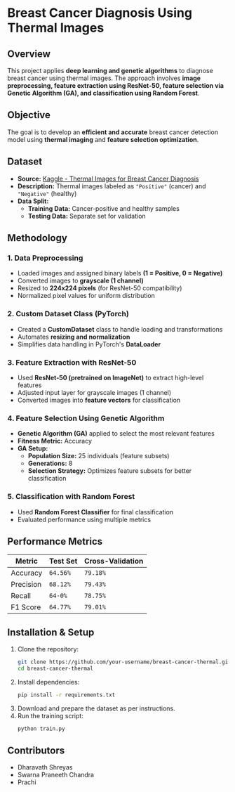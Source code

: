 # Breast Cancer Diagnosis Using Thermal Images

## Overview
This project applies **deep learning and genetic algorithms** to diagnose breast cancer using thermal images. The approach involves **image preprocessing, feature extraction using ResNet-50, feature selection via Genetic Algorithm (GA), and classification using Random Forest**.

## Objective
The goal is to develop an **efficient and accurate** breast cancer detection model using **thermal imaging** and **feature selection optimization**.

## Dataset
- **Source:** [Kaggle - Thermal Images for Breast Cancer Diagnosis](https://www.kaggle.com/datasets/asdeepak/thermal-images-for-breast-cancer-diagnosis-dmrir)
- **Description:** Thermal images labeled as `"Positive"` (cancer) and `"Negative"` (healthy)
- **Data Split:**
  - **Training Data:** Cancer-positive and healthy samples
  - **Testing Data:** Separate set for validation

## Methodology
### 1. Data Preprocessing
- Loaded images and assigned binary labels **(1 = Positive, 0 = Negative)**
- Converted images to **grayscale (1 channel)**
- Resized to **224x224 pixels** (for ResNet-50 compatibility)
- Normalized pixel values for uniform distribution

### 2. Custom Dataset Class (PyTorch)
- Created a **CustomDataset** class to handle loading and transformations
- Automates **resizing and normalization**
- Simplifies data handling in PyTorch's **DataLoader**

### 3. Feature Extraction with ResNet-50
- Used **ResNet-50 (pretrained on ImageNet)** to extract high-level features
- Adjusted input layer for grayscale images (1 channel)
- Converted images into **feature vectors** for classification

### 4. Feature Selection Using Genetic Algorithm
- **Genetic Algorithm (GA)** applied to select the most relevant features
- **Fitness Metric:** Accuracy
- **GA Setup:**
  - **Population Size:** 25 individuals (feature subsets)
  - **Generations:** 8
  - **Selection Strategy:** Optimizes feature subsets for better classification

### 5. Classification with Random Forest
- Used **Random Forest Classifier** for final classification
- Evaluated performance using multiple metrics

## Performance Metrics
| Metric  | Test Set | Cross-Validation |
|---------|---------|-----------------|
| Accuracy | `64.56%` | `79.18%` |
| Precision | `68.12%` | `79.43%` |
| Recall | `64-0%` | `78.75%` |
| F1 Score | `64.77%` | `79.01%` |

## Installation & Setup
1. Clone the repository:
   ```bash
   git clone https://github.com/your-username/breast-cancer-thermal.git
   cd breast-cancer-thermal
2. Install dependencies:
   ```bash
   pip install -r requirements.txt
3. Download and prepare the dataset as per instructions.
4. Run the training script:
   ```bash
   python train.py

## Contributors
- Dharavath Shreyas
- Swarna Praneeth Chandra
- Prachi
